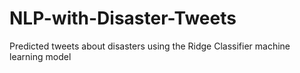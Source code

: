 # NLP-with-Disaster-Tweets
Predicted tweets about disasters using the Ridge Classifier machine learning model
